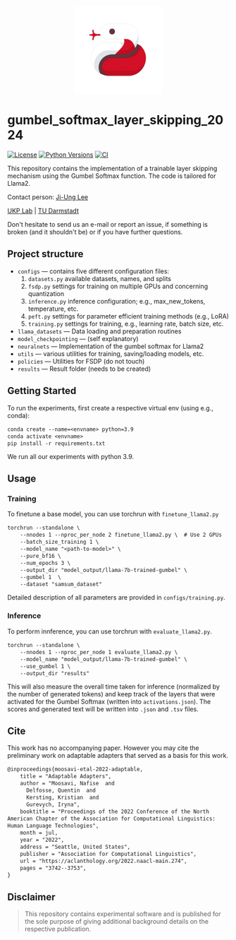 <p  align="center">
  <img src='logo.png' width='200'>
</p>

# gumbel_softmax_layer_skipping_2024
[![License](https://img.shields.io/github/license/UKPLab/ukp-project-template)](https://opensource.org/licenses/Apache-2.0)
[![Python Versions](https://img.shields.io/badge/Python-3.9-blue.svg?style=flat&logo=python&logoColor=white)](https://www.python.org/)
[![CI](https://github.com/UKPLab/gumbel-softmax-layer-skipping-2024/actions/workflows/main.yml/badge.svg)](https://github.com/UKPLab/gumbel-softmax-layer-skipping-2024/actions/workflows/main.yml)

This repository contains the implementation of a trainable layer skipping mechanism using the Gumbel Softmax function. The code is tailored for Llama2. 

Contact person: [Ji-Ung Lee](mailto:bungobang@yahoo.de)

[UKP Lab](https://www.ukp.tu-darmstadt.de/) | [TU Darmstadt](https://www.tu-darmstadt.de/
)

Don't hesitate to send us an e-mail or report an issue, if something is broken (and it shouldn't be) or if you have further questions.

## Project structure

* `configs` &mdash; contains five different configuration files:
    1. `datasets.py` available datasets, names, and splits
    2. `fsdp.py` settings for training on multiple GPUs and concerning quantization
    3. `inference.py` inference configuration; e.g., max_new_tokens, temperature, etc.
    4. `peft.py` settings for parameter efficient training methods (e.g., LoRA)
    5. `training.py` settings for training, e.g., learning rate, batch size, etc.
* `llama_datasets` &mdash; Data loading and preparation routines
* `model_checkpointing` &mdash; (self explanatory)
* `neuralnets` &mdash; Implementation of the gumbel softmax for Llama2
* `utils` &mdash; various utilities for training, saving/loading models, etc.
* `policies` &mdash; Utilities for FSDP (do not touch)
* `results` &mdash; Result folder (needs to be created)

## Getting Started

To run the experiments, first create a respective virtual env (using e.g., conda):

    conda create --name=<envname> python=3.9
    conda activate <envname>
    pip install -r requirements.txt

We run all our experiments with python 3.9.

## Usage

### Training

To finetune a base model, you can use torchrun with `finetune_llama2.py`

    torchrun --standalone \
        --nnodes 1 --nproc_per_node 2 finetune_llama2.py \  # Use 2 GPUs
        --batch_size_training 1 \
        --model_name "<path-to-model>" \
        --pure_bf16 \
        --num_epochs 3 \
        --output_dir "model_output/llama-7b-trained-gumbel" \
        --gumbel 1  \
        --dataset "samsum_dataset"

Detailed description of all parameters are provided in `configs/training.py`. 

### Inference 

To perform innference, you can use torchrun with `evaluate_llama2.py`.

    torchrun --standalone \
        --nnodes 1 --nproc_per_node 1 evaluate_llama2.py \
        --model_name "model_output/llama-7b-trained-gumbel" \
        --use_gumbel 1 \
        --output_dir "results" 

This will also measure the overall time taken for inference (normalized by the number of generated tokens) and keep track of the layers that were activated for the Gumbel Softmax (written into `activations.json`). The scores and generated text will be written into `.json` and `.tsv` files.

## Cite

This work has no accompanying paper. However you may cite the preliminary work on adaptable adapters that served as a basis for this work.

```
@inproceedings{moosavi-etal-2022-adaptable,
    title = "Adaptable Adapters",
    author = "Moosavi, Nafise  and
      Delfosse, Quentin  and
      Kersting, Kristian  and
      Gurevych, Iryna",
    booktitle = "Proceedings of the 2022 Conference of the North American Chapter of the Association for Computational Linguistics: Human Language Technologies",
    month = jul,
    year = "2022",
    address = "Seattle, United States",
    publisher = "Association for Computational Linguistics",
    url = "https://aclanthology.org/2022.naacl-main.274",
    pages = "3742--3753",
}
```

## Disclaimer

> This repository contains experimental software and is published for the sole purpose of giving additional background details on the respective publication. 
